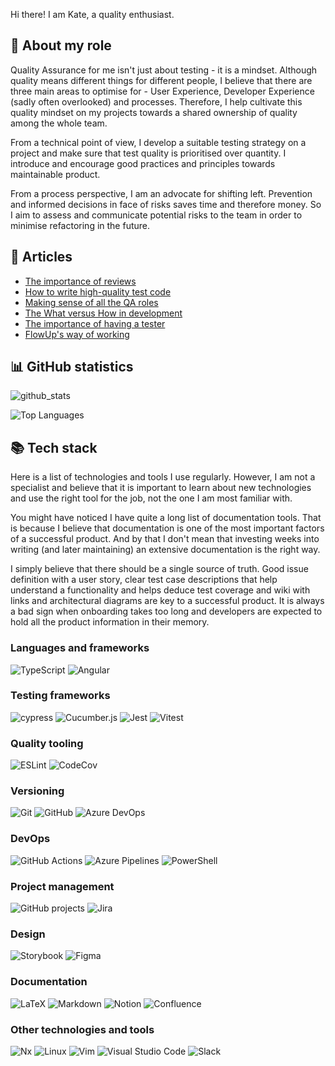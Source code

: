 Hi there!
I am Kate, a quality enthusiast.

## 🧪 About my role
Quality Assurance for me isn't just about testing - it is a mindset.
Although quality means different things for different people, I believe that there are three main areas to optimise for - User Experience, Developer Experience (sadly often overlooked) and processes.
Therefore, I help cultivate this quality mindset on my projects towards a shared ownership of quality among the whole team.

From a technical point of view, I develop a suitable testing strategy on a project and make sure that test quality is prioritised over quantity.
I introduce and encourage good practices and principles towards maintainable product.

From a process perspective, I am an advocate for shifting left. Prevention and informed decisions in face of risks saves time and therefore money.
So I aim to assess and communicate potential risks to the team in order to minimise refactoring in the future.

## 📰 Articles
- [The importance of reviews](https://medium.com/@tlacenka/the-importance-of-reviews-d99c5e6dbfab)
- [How to write high-quality test code](https://medium.com/@tlacenka/how-to-write-high-quality-test-code-d34ec4a749ef)
- [Making sense of all the QA roles](https://medium.com/@tlacenka/making-sense-of-all-the-qa-roles-7b0ef36765b3)
- [The What versus How in development](https://medium.com/@tlacenka/the-what-versus-how-in-development-2fe5ae0dd36a)
- [The importance of having a tester](https://flowup.cz/en/article/the-importance-of-having-a-tester)
- [FlowUp's way of working](https://flowup.cz/en/article/everything-you-always-wanted-to-know-about-the-way-we-work-with-scrum)

## 📊 GitHub statistics
![github_stats](https://github-readme-stats-kates-projects-a08b470d.vercel.app/api?username=tlacenka&theme=shadow_red&show_icons=true&hide=stars&show=reviews,prs_merged_percentage&include_all_commits=true)

![Top Languages](https://github-readme-stats-kates-projects-a08b470d.vercel.app/api/top-langs/?username=tlacenka&size_weight=0.5&count_weight=0.5&exclude_repo=GAL-Karger-algorithm&layout=compact)

## 📚 Tech stack
Here is a list of technologies and tools I use regularly.
However, I am not a specialist and believe that it is important to learn about new technologies and use the right tool for the job, not the one I am most familiar with.

You might have noticed I have quite a long list of documentation tools. That is because I believe that documentation is one of the most important factors of a successful product.
And by that I don't mean that investing weeks into writing (and later maintaining) an extensive documentation is the right way.

I simply believe that there should be a single source of truth. Good issue definition with a user story, clear test case descriptions that help understand a functionality and helps deduce test coverage and wiki with links and architectural diagrams are key to a successful product. It is always a bad sign when onboarding takes too long and developers are expected to hold all the product information in their memory.

### Languages and frameworks
![TypeScript](https://img.shields.io/badge/typescript-%23007ACC.svg?style=for-the-badge&logo=typescript&logoColor=white)
![Angular](https://img.shields.io/badge/angular-%23DD0031.svg?style=for-the-badge&logo=angular&logoColor=white)

### Testing frameworks
![cypress](https://img.shields.io/badge/-cypress-%23E5E5E5?style=for-the-badge&logo=cypress&logoColor=058a5e)
![Cucumber.js](https://img.shields.io/badge/Cucumber.js-%43B02A?style=for-the-badge&logo=javascript&logoColor=white)
![Jest](https://img.shields.io/badge/-jest-%23C21325?style=for-the-badge&logo=jest&logoColor=white)
![Vitest](https://img.shields.io/badge/vitest-%acd368.svg?style=for-the-badge&logo=vitest&logoColor=white)

### Quality tooling
![ESLint](https://img.shields.io/badge/ESLint-4B3263?style=for-the-badge&logo=eslint&logoColor=white)
![CodeCov](https://img.shields.io/badge/codecov-%23ff0077.svg?style=for-the-badge&logo=codecov&logoColor=white)

### Versioning
![Git](https://img.shields.io/badge/git-%23F05033.svg?style=for-the-badge&logo=git&logoColor=white)
![GitHub](https://img.shields.io/badge/github-%23121011.svg?style=for-the-badge&logo=github&logoColor=white)
![Azure DevOps](https://img.shields.io/badge/azure%20devops-%230072C6.svg?style=for-the-badge&logo=microsoftazure&logoColor=white)

### DevOps
![GitHub Actions](https://img.shields.io/badge/github%20actions-%232671E5.svg?style=for-the-badge&logo=githubactions&logoColor=white)
![Azure Pipelines](https://img.shields.io/badge/azure%20pipelines-%230072C6.svg?style=for-the-badge&logo=microsoftazure&logoColor=white)
![PowerShell](https://img.shields.io/badge/PowerShell-%235391FE.svg?style=for-the-badge&logo=powershell&logoColor=white)

### Project management
![GitHub projects](https://img.shields.io/badge/github%20projects-%23121011.svg?style=for-the-badge&logo=github&logoColor=white)
![Jira](https://img.shields.io/badge/jira-%230A0FFF.svg?style=for-the-badge&logo=jira&logoColor=white)

### Design
![Storybook](https://img.shields.io/badge/-Storybook-FF4785?style=for-the-badge&logo=storybook&logoColor=white)
![Figma](https://img.shields.io/badge/figma-%23F24E1E.svg?style=for-the-badge&logo=figma&logoColor=white)

### Documentation
![LaTeX](https://img.shields.io/badge/latex-%23008080.svg?style=for-the-badge&logo=latex&logoColor=white)
![Markdown](https://img.shields.io/badge/markdown-%23000000.svg?style=for-the-badge&logo=markdown&logoColor=white)
![Notion](https://img.shields.io/badge/Notion-%23000000.svg?style=for-the-badge&logo=notion&logoColor=white)
![Confluence](https://img.shields.io/badge/confluence-%23172BF4.svg?style=for-the-badge&logo=confluence&logoColor=white)

### Other technologies and tools
![Nx](https://img.shields.io/badge/nx-143055?style=for-the-badge&logo=nx&logoColor=white)
![Linux](https://img.shields.io/badge/Linux-FCC624?style=for-the-badge&logo=linux&logoColor=black)
![Vim](https://img.shields.io/badge/VIM-%2311AB00.svg?style=for-the-badge&logo=vim&logoColor=white)
![Visual Studio Code](https://img.shields.io/badge/Visual%20Studio%20Code-0078d7.svg?style=for-the-badge&logo=visual-studio-code&logoColor=white)
![Slack](https://img.shields.io/badge/Slack-4A154B?style=for-the-badge&logo=slack&logoColor=white)
